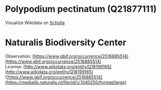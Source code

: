 
Polypodium pectinatum (Q21877111)
=================================
  
Visualize Wikidata on [Scholia](https://scholia.toolforge.org/taxon/Q21877111)
# Naturalis Biodiversity Center
  
Observation: [https://www.gbif.org/occurrence/2516885514](https://www.gbif.org/occurrence/2516885514)  
License: [http://www.wikidata.org/entity/Q18199165](http://www.wikidata.org/entity/Q18199165)  
![https://www.gbif.org/occurrence/2516885514](https://medialib.naturalis.nl/file/id/U.1040250/format/large)